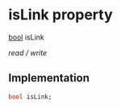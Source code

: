 


# isLink property






[bool](https://api.flutter.dev/flutter/dart-core/bool-class.html) isLink
  
_read / write_






## Implementation

```dart
bool isLink;


```







